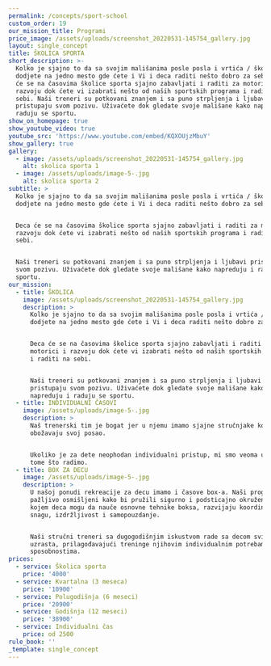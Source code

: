 ```yaml
---
permalink: /concepts/sport-school
custom_order: 19
our_mission_title: Programi
price_image: /assets/uploads/screenshot_20220531-145754_gallery.jpg
layout: single_concept
title: ŠKOLICA SPORTA
short_description: >-
  Kolko je sjajno to da sa svojim mališanima posle posla i vrtića / škole
  dodjete na jedno mesto gde ćete i Vi i deca raditi nešto dobro za sebe. Deca
  će se na časovima školice sporta sjajno zabavljati i raditi za motorici i
  razvoju dok ćete vi izabrati nešto od naših sportskih programa i raditi na
  sebi. Naši treneri su potkovani znanjem i sa puno strpljenja i ljubavi
  pristupaju svom pozivu. Uživaćete dok gledate svoje mališane kako napreduju i
  raduju se sportu.
show_on_homepage: true
show_youtube_video: true
youtube_src: 'https://www.youtube.com/embed/KQXOUjzMbuY'
show_gallery: true
gallery:
  - image: /assets/uploads/screenshot_20220531-145754_gallery.jpg
    alt: skolica sporta 1
  - image: /assets/uploads/image-5-.jpg
    alt: skolica sporta 2
subtitle: >
  Kolko je sjajno to da sa svojim mališanima posle posla i vrtića / škole
  dodjete na jedno mesto gde ćete i Vi i deca raditi nešto dobro za sebe.


  Deca će se na časovima školice sporta sjajno zabavljati i raditi za motorici i
  razvoju dok ćete vi izabrati nešto od naših sportskih programa i raditi na
  sebi.


  Naši treneri su potkovani znanjem i sa puno strpljenja i ljubavi pristupaju
  svom pozivu. Uživaćete dok gledate svoje mališane kako napreduju i raduju se
  sportu.
our_mission:
  - title: ŠKOLICA
    image: /assets/uploads/screenshot_20220531-145754_gallery.jpg
    description: >
      Kolko je sjajno to da sa svojim mališanima posle posla i vrtića / škole
      dodjete na jedno mesto gde ćete i Vi i deca raditi nešto dobro za sebe.


      Deca će se na časovima školice sporta sjajno zabavljati i raditi za
      motorici i razvoju dok ćete vi izabrati nešto od naših sportskih programa
      i raditi na sebi.


      Naši treneri su potkovani znanjem i sa puno strpljenja i ljubavi
      pristupaju svom pozivu. Uživaćete dok gledate svoje mališane kako
      napreduju i raduju se sportu.
  - title: INDIVIDUALNI ČASOVI
    image: /assets/uploads/image-5-.jpg
    description: >
      Naš trenerski tim je bogat jer u njemu imamo sjajne stručnjake koji
      obožavaju svoj posao.


      Ukoliko je za dete neophodan individualni pristup, mi smo veoma uspešni u
      tome što radimo.
  - title: BOX ZA DECU
    image: /assets/uploads/image-5-.jpg
    description: >
      U našoj ponudi rekreacije za decu imamo i časove box-a. Naši programi su
      pažljivo osmišljeni kako bi pružili sigurno i podsticajno okruženje u
      kojem deca mogu da nauče osnovne tehnike boksa, razvijaju koordinaciju,
      snagu, izdržljivost i samopouzdanje.


      Naši stručni treneri sa dugogodišnjim iskustvom rade sa decom svih
      uzrasta, prilagođavajući treninge njihovim individualnim potrebama i
      sposobnostima.
prices:
  - service: Školica sporta
    price: '4000'
  - service: Kvartalna (3 meseca)
    price: '10900'
  - service: Polugodišnja (6 meseci)
    price: '20900'
  - service: Godišnja (12 meseci)
    price: '38900'
  - service: Individualni čas
    price: od 2500
rule_book: ''
_template: single_concept
---
```


